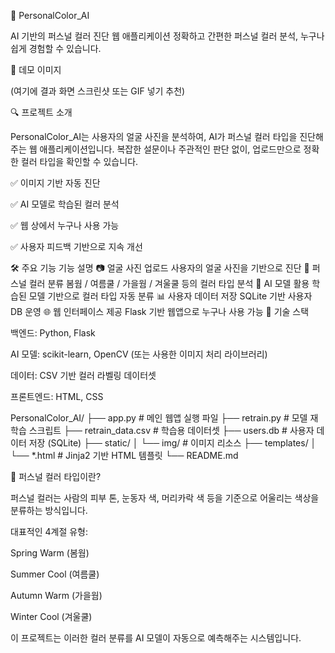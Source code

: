 🧠 PersonalColor_AI

AI 기반의 퍼스널 컬러 진단 웹 애플리케이션
정확하고 간편한 퍼스널 컬러 분석, 누구나 쉽게 경험할 수 있습니다.

📸 데모 이미지

(여기에 결과 화면 스크린샷 또는 GIF 넣기 추천)

🔍 프로젝트 소개

PersonalColor_AI는 사용자의 얼굴 사진을 분석하여, AI가 퍼스널 컬러 타입을 진단해주는 웹 애플리케이션입니다.
복잡한 설문이나 주관적인 판단 없이, 업로드만으로 정확한 컬러 타입을 확인할 수 있습니다.

✅ 이미지 기반 자동 진단

✅ AI 모델로 학습된 컬러 분석

✅ 웹 상에서 누구나 사용 가능

✅ 사용자 피드백 기반으로 지속 개선

🛠️ 주요 기능
기능	설명
📷 얼굴 사진 업로드	사용자의 얼굴 사진을 기반으로 진단
🎨 퍼스널 컬러 분류	봄웜 / 여름쿨 / 가을웜 / 겨울쿨 등의 컬러 타입 분석
🧠 AI 모델 활용	학습된 모델 기반으로 컬러 타입 자동 분류
📊 사용자 데이터 저장	SQLite 기반 사용자 DB 운영
🌐 웹 인터페이스 제공	Flask 기반 웹앱으로 누구나 사용 가능
🧪 기술 스택

백엔드: Python, Flask

AI 모델: scikit-learn, OpenCV (또는 사용한 이미지 처리 라이브러리)

데이터: CSV 기반 컬러 라벨링 데이터셋

프론트엔드: HTML, CSS

PersonalColor_AI/
├── app.py                  # 메인 웹앱 실행 파일
├── retrain.py              # 모델 재학습 스크립트
├── retrain_data.csv        # 학습용 데이터셋
├── users.db                # 사용자 데이터 저장 (SQLite)
├── static/
│   └── img/                # 이미지 리소스
├── templates/
│   └── *.html              # Jinja2 기반 HTML 템플릿
└── README.md

📌 퍼스널 컬러 타입이란?

퍼스널 컬러는 사람의 피부 톤, 눈동자 색, 머리카락 색 등을 기준으로
어울리는 색상을 분류하는 방식입니다.

대표적인 4계절 유형:

Spring Warm (봄웜)

Summer Cool (여름쿨)

Autumn Warm (가을웜)

Winter Cool (겨울쿨)

이 프로젝트는 이러한 컬러 분류를 AI 모델이 자동으로 예측해주는 시스템입니다.
